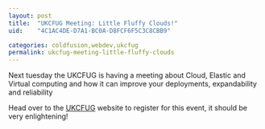 ```yaml
---
layout: post
title:  "UKCFUG Meeting: Little Fluffy Clouds!"
uid:	"4C1AC4DE-D7A1-BC0A-D8FCF6F5C3C8CBB9"

categories: coldfusion,webdev,ukcfug
permalink: ukcfug-meeting-little-fluffy-clouds
---
```

<p>Next tuesday the UKCFUG is having a meeting about Cloud, Elastic and Virtual computing and how it can improve your deployments, expandability and reliability</p>
<p>Head over to the <a href="http://www.ukcfug.org/post.cfm/next-meeting-february-10th-little-fluffy-clouds">UKCFUG</a> website to register for this event, it should be very enlightening!</p>
<p> </p>